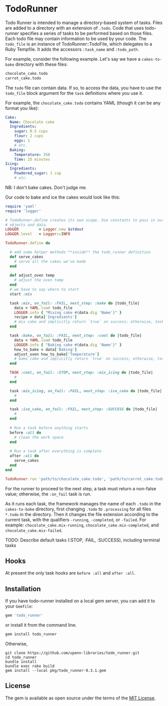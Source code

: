 # TodoRunner

Todo Runner is intended to manage a directory-based system of tasks. Files are
added to a directory with an extension of `.todo`. Code that uses todo-runner
specifies a series of tasks to be performed based on those files. Each todo
file may contain information to be used by your code. The `todo_file` is an
instance of TodoRunner::TodoFile, which delegates to a Ruby Tempfile. It adds
the accessors `:task_name` and `:todo_path`.


For example, consider the following example. Let's say we have a `cakes-to-bake`
directory with these files:

```bash
chocolate_cake.todo
carrot_cake.todo
```

The `todo` file can contain data. If so, to access the data,
you have to use the `todo_file` block argument for the `task` definitions
where you use it.

For example, the `chocolate_cake.todo` contains YAML (though it can be any
format you like):

```yml
Cake:
  Name: Chocolate cake
  Ingredients:
    sugar: 0.5 cups
    flour: 2 cups
    eggs: 1
    # etc.
  Baking:
    Temperature: 350
    Time: 25 minutes
Icing:
  Ingredients:
    Powdered_sugar: 1 cup
    # etc.
```

NB: I don't bake cakes. Don't judge me.

Our code to bake and ice the cakes would look like this:

```ruby
require 'yaml'
require 'logger'

# TodoRunner.define creates its own scope. Use constants to pass in outside
# objects and data. 
LOGGER         = Logger.new $stdout
LOGGER.level   = Logger::INFO

TodoRunner.define do

  # add some helper methods **inside** the todo_runner definition
  def serve_cakes
    # serve all the cakes we've made
  end
  
  def adjust_oven temp
    # adjust the oven temp
  end
  # we have to say where to start
  start :mix

  task :mix, on_fail: :FAIL, next_step: :bake do |todo_file|
    data = YAML.load todo_file
    LOGGER.info { "Mixing cake #{data.dig 'Name'}" }
    recipe = data['Ingredients']
    # mix cake and implicitly return `true` on success; otherwise, task fails
  end

  task :bake, on_fail: :FAIL, next_step: :cool do |todo_file|
    data = YAML.load todo_file
    LOGGER.info { "Baking cake #{data.dig 'Name'}" }
    how_to_bake = data['Baking']
    adjust_oven how_to_bake['Temperature']
    # bake cake and implicitly return `true` on success; otherwise, task fails
  end

  TASK :cool, on_fail: :STOP, next_step: :mix_icing do |todo_file|
    #
  end

  task :mix_icing, on_fail: :FAIL, next_step: :ice_cake do |todo_file|
    #
  end

  task :ice_cake, on_fail: :FAIL, next_step: :SUCCESS do |todo_file|
    #
  end
  
  # Run a task before anything starts
  before :all do
    # clean the work space
  end
  
  # Run a task after everything is complete
  after :all do
    serve_cakes
  end
end

TodoRunner.run 'path/to/chocolate_cake.todo', 'path/to/carrot_cake.todo'
```

For the runner to proceed to the next step, a task must return a non-false
value; otherwise, the `:on_fail` task is run.

As it runs each task, the framework manages the name of each `.todo` in the
`cakes-to-bake` directory, first changing `.todo` to `.processing` for all
files `*.todo` in the directory. Then it changes the file extension according to
the current task, with the qualifiers `-running`, `-completed`, or `-failed`.
For example: `chocolate_cake.mix-running`, `chocolate_cake.mix-completed`, and
`chocolate_cake.mix-failed`.

TODO: Describe default tasks (:STOP, :FAIL, :SUCCESS), including terminal tasks

## Hooks

At present the only task hooks are `before :all` and `after :all`.

## Installation

If you have todo-runner installed on a local gem server, you can add it to your 
`Gemfile`: 

```ruby
gem 'todo_runner'
```

or install it from the command line.

```ruby
gem install todo_runner
```

Otherwise,

```
git clone https://github.com/upenn-libraries/todo_runner.git
cd todo_runner
bundle install
bundle exec rake build
gem install --local pkg/todo_runner-0.3.1.gem
```

## License

The gem is available as open source under the terms of the [MIT
License](http://opensource.org/licenses/MIT).
